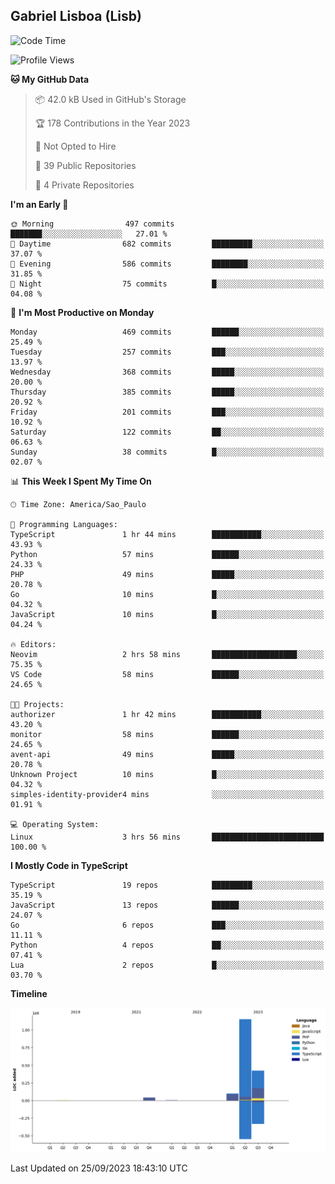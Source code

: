 ## Gabriel Lisboa (Lisb)

<!--START_SECTION:waka-->
![Code Time](http://img.shields.io/badge/Code%20Time-198%20hrs%206%20mins-blue)

![Profile Views](http://img.shields.io/badge/Profile%20Views-0-blue)

**🐱 My GitHub Data** 

> 📦 42.0 kB Used in GitHub's Storage 
 > 
> 🏆 178 Contributions in the Year 2023
 > 
> 🚫 Not Opted to Hire
 > 
> 📜 39 Public Repositories 
 > 
> 🔑 4 Private Repositories 
 > 
**I'm an Early 🐤** 

```text
🌞 Morning                497 commits         ███████░░░░░░░░░░░░░░░░░░   27.01 % 
🌆 Daytime                682 commits         █████████░░░░░░░░░░░░░░░░   37.07 % 
🌃 Evening                586 commits         ████████░░░░░░░░░░░░░░░░░   31.85 % 
🌙 Night                  75 commits          █░░░░░░░░░░░░░░░░░░░░░░░░   04.08 % 
```
📅 **I'm Most Productive on Monday** 

```text
Monday                   469 commits         ██████░░░░░░░░░░░░░░░░░░░   25.49 % 
Tuesday                  257 commits         ███░░░░░░░░░░░░░░░░░░░░░░   13.97 % 
Wednesday                368 commits         █████░░░░░░░░░░░░░░░░░░░░   20.00 % 
Thursday                 385 commits         █████░░░░░░░░░░░░░░░░░░░░   20.92 % 
Friday                   201 commits         ███░░░░░░░░░░░░░░░░░░░░░░   10.92 % 
Saturday                 122 commits         ██░░░░░░░░░░░░░░░░░░░░░░░   06.63 % 
Sunday                   38 commits          █░░░░░░░░░░░░░░░░░░░░░░░░   02.07 % 
```


📊 **This Week I Spent My Time On** 

```text
🕑︎ Time Zone: America/Sao_Paulo

💬 Programming Languages: 
TypeScript               1 hr 44 mins        ███████████░░░░░░░░░░░░░░   43.93 % 
Python                   57 mins             ██████░░░░░░░░░░░░░░░░░░░   24.33 % 
PHP                      49 mins             █████░░░░░░░░░░░░░░░░░░░░   20.78 % 
Go                       10 mins             █░░░░░░░░░░░░░░░░░░░░░░░░   04.32 % 
JavaScript               10 mins             █░░░░░░░░░░░░░░░░░░░░░░░░   04.24 % 

🔥 Editors: 
Neovim                   2 hrs 58 mins       ███████████████████░░░░░░   75.35 % 
VS Code                  58 mins             ██████░░░░░░░░░░░░░░░░░░░   24.65 % 

🐱‍💻 Projects: 
authorizer               1 hr 42 mins        ███████████░░░░░░░░░░░░░░   43.20 % 
monitor                  58 mins             ██████░░░░░░░░░░░░░░░░░░░   24.65 % 
avent-api                49 mins             █████░░░░░░░░░░░░░░░░░░░░   20.78 % 
Unknown Project          10 mins             █░░░░░░░░░░░░░░░░░░░░░░░░   04.32 % 
simples-identity-provider4 mins              ░░░░░░░░░░░░░░░░░░░░░░░░░   01.91 % 

💻 Operating System: 
Linux                    3 hrs 56 mins       █████████████████████████   100.00 % 
```

**I Mostly Code in TypeScript** 

```text
TypeScript               19 repos            █████████░░░░░░░░░░░░░░░░   35.19 % 
JavaScript               13 repos            ██████░░░░░░░░░░░░░░░░░░░   24.07 % 
Go                       6 repos             ███░░░░░░░░░░░░░░░░░░░░░░   11.11 % 
Python                   4 repos             ██░░░░░░░░░░░░░░░░░░░░░░░   07.41 % 
Lua                      2 repos             █░░░░░░░░░░░░░░░░░░░░░░░░   03.70 % 
```



**Timeline**

![Lines of Code chart](https://raw.githubusercontent.com/tenlisboa/tenlisboa/main/assets/bar_graph.png)


 Last Updated on 25/09/2023 18:43:10 UTC
<!--END_SECTION:waka-->
